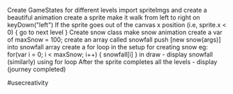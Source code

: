 Create GameStates for different levels
import spriteImgs and create a beautiful animation
create a sprite
make it walk from left to right on keyDown("left")
If the sprite goes out of the canvas x position (i.e, sprite.x < 0) {
    go to next level
}
Create snow class 
make snow animation
    create a var of maxSnow = 100;
    create an array called snowfall
    push [new snow(args)] into snowfall array
    create a for loop in the setup for creating snow
        eg: for(var i = 0; i < maxSnow; i++) {
            snowfall[i]
        }
    in draw - display snowfall (similarly) using for loop
After the sprite completes all the levels - 
    display (journey completed)

#usecreativity